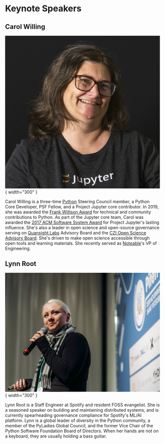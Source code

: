 # Keynote Speakers

## Carol Willing

![Carol Willing](/assets/images/carol_willing.jpg){ width="300" }

Carol Willing is a three-time [Python](https://python.org) Steering Council member, a Python Core Developer, PSF Fellow, and a Project Jupyter core contributor.
In 2019, she was awarded the [Frank Willison Award](https://www.python.org/community/awards/frank-willison/#carol-willing-2019) for technical and community contributions to Python.
As part of the Jupyter core team, Carol was awarded the [2017 ACM Software System Award](https://en.wikipedia.org/wiki/ACM_Software_System_Award) for Project Jupyter's lasting influence.
She's also a leader in open science and open-source governance serving on [Quansight Labs](https://labs.quansight.org/) Advisory Board and the [CZI Open Science Advisory Board](https://chanzuckerberg.com/science/programs-resources/open-science/#advisory-board).
She's driven to make open science accessible through open tools and learning materials.
She recently served as [Noteable](https://noteable.io)'s VP of Engineering.

## Lynn Root

![Lynn Root](/assets/images/lynn_root.jpg){ width="300" }

Lynn Root is a Staff Engineer at Spotify and resident FOSS evangelist.
She is a seasoned speaker on building and maintaining distributed systems, and is currently spearheading governance compliance for Spotify's ML/AI platform.
Lynn is a global leader of diversity in the Python community, a member of the PyLadies Global Council, and the former Vice Chair of the Python Software Foundation Board of Directors.
When her hands are not on a keyboard, they are usually holding a bass guitar.
